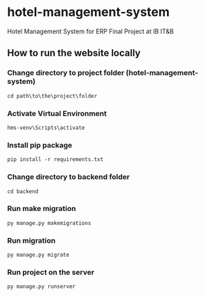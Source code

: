 # hotel-management-system
Hotel Management System for ERP Final Project at IB IT&amp;B
## How to run the website locally

### Change directory to project folder (hotel-management-system)
```
cd path\to\the\project\folder
```

### Activate Virtual Environment
```
hms-venv\Scripts\activate
```

### Install pip package
```
pip install -r requirements.txt
```

### Change directory to backend folder
```
cd backend
```

### Run make migration
```
py manage.py makemigrations
```

### Run migration
```
py manage.py migrate
```

### Run project on the server
```
py manage.py runserver
```
